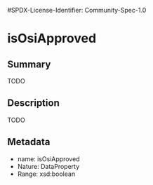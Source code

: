 #SPDX-License-Identifier: Community-Spec-1.0

# isOsiApproved

## Summary

TODO

## Description

TODO

## Metadata

- name: isOsiApproved
- Nature: DataProperty
- Range: xsd:boolean
